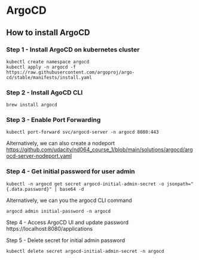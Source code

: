 # ArgoCD

## How to install ArgoCD

### Step 1 - Install ArgoCD on kubernetes cluster
```shell
kubectl create namespace argocd
kubectl apply -n argocd -f https://raw.githubusercontent.com/argoproj/argo-cd/stable/manifests/install.yaml
```

### Step 2 - Install AgoCD CLI
```shell
brew install argocd
```
	 

### Step 3 - Enable Port Forwarding
```shell
kubectl port-forward svc/argocd-server -n argocd 8080:443
```
Alternatively, we can also create a nodeport
https://github.com/udacity/nd064_course_1/blob/main/solutions/argocd/argocd-server-nodeport.yaml

### Step 4 - Get initial password for user admin
```shell
kubectl -n argocd get secret argocd-initial-admin-secret -o jsonpath="{.data.password}" | base64 -d
```

Alternatively, we can you the argocd CLI command
```shell
argocd admin initial-password -n argocd
```

Step 4 - Access ArgoCD UI and update password
https://localhost:8080/applications 

Step 5 - Delete secret for initial admin password
```shell
kubectl delete secret argocd-initial-admin-secret -n argocd
```

